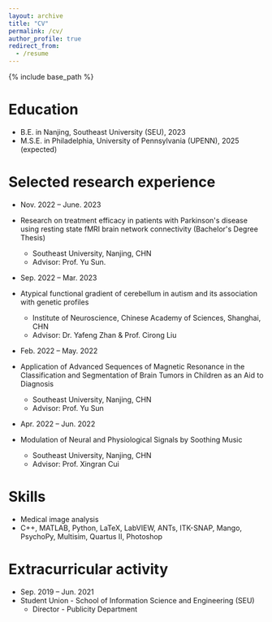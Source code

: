 ```yaml
---
layout: archive
title: "CV"
permalink: /cv/
author_profile: true
redirect_from:
  - /resume
---
```


{% include base_path %}

Education
======
* B.E. in Nanjing, Southeast University (SEU), 2023
* M.S.E. in Philadelphia, University of Pennsylvania (UPENN), 2025 (expected)

Selected research experience
======
* Nov. 2022 – June. 2023
* Research on treatment efficacy in patients with Parkinson's disease using resting state fMRI brain network connectivity (Bachelor's Degree Thesis)
  * Southeast University, Nanjing, CHN
  * Advisor: Prof. Yu Sun.

* Sep. 2022 – Mar. 2023
* Atypical functional gradient of cerebellum in autism and its association with genetic profiles
  * Institute of Neuroscience, Chinese Academy of Sciences, Shanghai, CHN
  * Advisor: Dr. Yafeng Zhan & Prof. Cirong Liu

* Feb. 2022 – May. 2022
* Application of Advanced Sequences of Magnetic Resonance in the Classification and Segmentation of Brain Tumors in Children as an Aid to Diagnosis
  * Southeast University, Nanjing, CHN
  * Advisor: Prof. Yu Sun
    
* Apr. 2022 – Jun. 2022
* Modulation of Neural and Physiological Signals by Soothing Music
  * Southeast University, Nanjing, CHN
  * Advisor: Prof. Xingran Cui

Skills
======
* Medical image analysis
* C++, MATLAB, Python, LaTeX, LabVIEW, ANTs, ITK-SNAP, Mango, PsychoPy, Multisim, Quartus II, Photoshop
  
Extracurricular activity
======
* Sep. 2019 – Jun. 2021
* Student Union - School of Information Science and Engineering (SEU)
  * Director - Publicity Department
